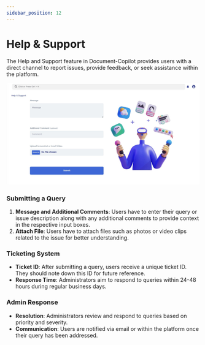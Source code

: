 ```yaml
---
sidebar_position: 12
---
```


# Help & Support

The Help and Support feature in Document-Copilot provides users with a direct channel to report issues, provide feedback, or seek assistance within the platform.

![Help & Support](../static/img/co-pilot/help_support.jpg)

### Submitting a Query

1. **Message and Additional Comments**: Users have to enter their query or issue description along with any additional comments to provide context in the respective input boxes.
2. **Attach File**: Users have to attach files such as photos or video clips related to the issue for better understanding.

### Ticketing System

- **Ticket ID**: After submitting a query, users receive a unique ticket ID. They should note down this ID for future reference.
- **Response Time**: Administrators aim to respond to queries within 24-48 hours during regular business days.

### Admin Response

- **Resolution**: Administrators review and respond to queries based on priority and severity.
- **Communication**: Users are notified via email or within the platform once their query has been addressed.
